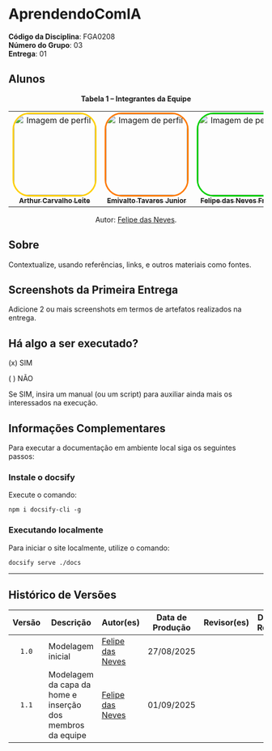 # AprendendoComIA

**Código da Disciplina**: FGA0208<br>
**Número do Grupo**: 03<br>
**Entrega**: 01<br>

## Alunos

<div align="center">
  <p><strong>Tabela 1 – Integrantes da Equipe</strong></p>
  <table>
    <tr>
      <td align="center">
        <a href="https://github.com/arthurlleite">
          <img style="border-radius: 20%; border: 3px solid #ffcf00;" src="https://avatars.githubusercontent.com/u/170873899?v=4" width="160px" alt="Imagem de perfil"/>
          <br /><sub><b>Arthur Carvalho Leite</b></sub>
        </a><br />
      </td>
      <td align="center">
        <a href="https://github.com/EmivaltoJrr">
          <img style="border-radius: 20%; border: 3px solid #ff7a00;" src="https://avatars.githubusercontent.com/u/138714054?v=4" width="160px" alt="Imagem de perfil"/>
          <br /><sub><b>Emivalto Tavares Junior</b></sub>
        </a><br />
      </td>
      <td align="center">
        <a href="https://github.com/FelipeFreire-gf">
          <img style="border-radius: 20%; border: 3px solid #00cf00;" src="https://avatars.githubusercontent.com/u/62055315?v=4" width="160px" alt="Imagem de perfil"/>
          <br /><sub><b>Felipe das Neves Freire</b></sub>
        </a><br />
      </td>
      <td align="center">
        <a href="https://github.com/gabriel-lima258">
          <img style="border-radius: 20%; border: 3px solid #526fff;" src="https://avatars.githubusercontent.com/u/116119327?v=4" width="160px" alt="Imagem de perfil"/>
          <br /><sub><b>Gabriel Lima</b></sub>
        </a><br />
      </td>
      <td align="center">
        <a href="https://github.com/leozinlima">
          <img style="border-radius: 20%; border: 3px solid #f68deaff;" src="https://avatars.githubusercontent.com/u/105813929?v=4" width="160px" alt="Imagem de perfil"/>
          <br /><sub><b>Leonardo de Melo Lima</b></sub>
        </a><br />
      </td>
      <td align="center">
        <a href="https://github.com/MateuSansete">
          <img style="border-radius: 20%; border: 3px solid #1b2a2cff;" src="https://avatars.githubusercontent.com/u/164573233?v=4" width="160px" alt="Imagem de perfil"/>
          <br /><sub><b>Mateus Bastos</b></sub>
        </a><br />
      </td>
      <td align="center">
        <a href="https://github.com/pfc15">
          <img style="border-radius: 20%; border: 3px solid #13ebf8;" src="https://avatars.githubusercontent.com/u/52254091?v=4" width="160px" alt="Imagem de perfil"/>
          <br /><sub><b>Pedro Fonseca Cruz</b></sub>
        </a><br />
      </td>
      <td align="center">
        <a href="https://github.com/-">
          <img style="border-radius: 20%; border: 3px solid #2dec26;" src="https://avatars.githubusercontent.com/u/3912810?v=4" width="160px" alt="Imagem de perfil"/>
          <br /><sub><b>Samuel Afonso Santos</b></sub>
        </a><br />
      </td>
      <td align="center">
        <a href="https://github.com/bessazs">
          <img style="border-radius: 20%; border: 3px solid #8dec66;" src="https://avatars.githubusercontent.com/u/118318004?v=4" width="160px" alt="Imagem de perfil"/>
          <br /><sub><b>Vitor Bessa</b></sub>
        </a><br />
      </td>
    </tr>
  </table>
  <p>Autor: <a href="https://github.com/FelipeFreire-gf">Felipe das Neves</a>.</p>
</div>


## Sobre 
Contextualize, usando referências, links, e outros materiais como fontes.

## Screenshots da Primeira Entrega
Adicione 2 ou mais screenshots em termos de artefatos realizados na entrega.

## Há algo a ser executado?

(x) SIM

( ) NÃO

Se SIM, insira um manual (ou um script) para auxiliar ainda mais os interessados na execução.

## Informações Complementares 

Para executar a documentação em ambiente local siga os seguintes passos:

### Instale o docsify

Execute o comando:

```shell
npm i docsify-cli -g
```

### Executando localmente

Para iniciar o site localmente, utilize o comando:

```shell
docsify serve ./docs
```
---

## Histórico de Versões

| Versão | Descrição | Autor(es) | Data de Produção | Revisor(es) | Data de Revisão | Incremento do Revisor|
| :----: | --------- | --------- | :--------------: | ----------- | :-------------: | :-------------: |
| `1.0` | Modelagem inicial | [Felipe das Neves](https://github.com/FelipeFreire-gf) | 27/08/2025 | | | |
| `1.1` | Modelagem da capa da home e inserção dos membros da equipe | [Felipe das Neves](https://github.com/FelipeFreire-gf) | 01/09/2025 | | | |